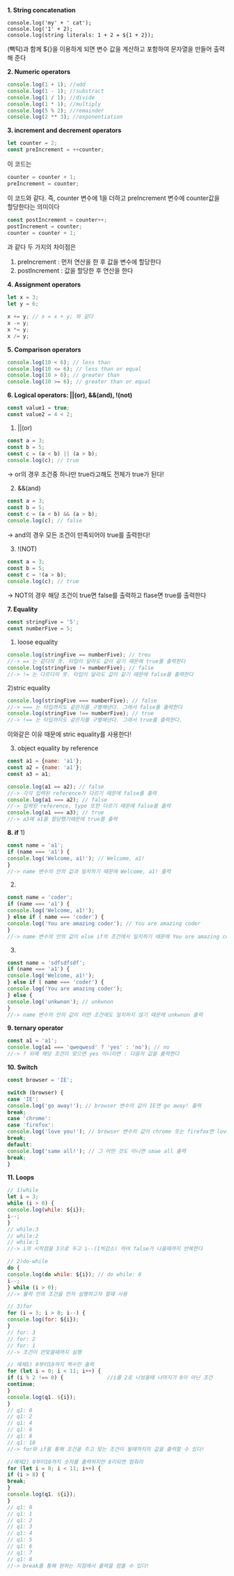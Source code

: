 **1. String concatenation**  
```javascipt
console.log('my' + ' cat');
console.log('1' + 2);
console.log(string literals: 1 + 2 = ${1 + 2});
```  
(빽틱)과 함께 ${}을 이용하게 되면 변수 값을 계산하고 포함하여 문자열을 만들어 출력해 준다  
  
**2. Numeric operators**
```javascript
console.log(1 + 1); //add
console.log(1 - 1); //substract
console.log(1 / 1); //divide
console.log(1 * 1); //multiply
console.log(5 % 2); //remainder
console.log(2 ** 3); //exponentiation
```  
  
**3. increment and decrement operators**
```javascript
let counter = 2;
const preIncrement = ++counter;
```  
이 코드는  
```javascript
counter = counter + 1;
preIncrement = counter;
```  
이 코드와 같다. 즉, counter 변수에 1을 더하고 preIncrement 변수에 counter값을 할당한다는 의미이다  
  
```javascript
const postIncrement = counter++;
postIncrement = counter;
counter = counter + 1;
```  
과 같다 두 가지의 차이점은  
  
1) preIncrement : 먼저 연산을 한 후 값을 변수에 할당한다  
2) postIncrement : 값을 할당한 후 연산을 한다  
  
**4. Assignment operators**  
```javascript
let x = 3;
let y = 6;
```  
  
```javascript
x += y; // x = x + y; 와 같다
x -= y;
x *= y;
x /= y;
```  
  
**5. Comparison operators**  
```javascript
console.log(10 < 6); // less than
console.log(10 <= 6); // less than or equal
console.log(10 > 6); // greater than
console.log(10 >= 6); // greater than or equal
```  
  
**6. Logical operators: ||(or), &&(and), !(not)**  
```javascript
const value1 = true;
const value2 = 4 < 2;
```  
  
1) ||(or)  
```javascript
const a = 3;
const b = 5;
const c = (a < b) || (a > b);
console.log(c); // true
```  
-> or의 경우 조건중 하나만 true라고해도 전체가 true가 된다!  
  

2) &&(and)  
```javascript
const a = 3;
const b = 5;
const c = (a < b) && (a > b);
console.log(c); // false
```  
-> and의 경우 모든 조건이 만족되어야 true를 출력한다!  
  

3) !(NOT)  
```javascript
const a = 3;
const b = 5;
const c = !(a > b);
console.log(c); // true
```  
-> NOT의 경우 해당 조건이 true면 false를 출력하고 flase면 true를 출력한다  
  
**7. Equality**
```javascript
const stringFive = '5';
const numberFive = 5;
```  
  
1) loose equality  
```javascript
console.log(stringFive == numberFive); // treu
//-> == 는 같다의 뜻. 타입이 달라도 값이 같기 때문에 true를 출력한다
console.log(stringFive != numberFive); // false
//-> != 는 다르다의 뜻. 타입이 달라도 값이 같기 때문에 false를 출력한다
```  
  
2)stric equality  
```javascript
console.log(stringFive === numberFive); // false
//-> === 는 타입까지도 같은지를 구별해낸다. 그래서 false를 출력한다
console.log(stringFive !== numberFive); // true
//-> !== 는 타입까지도 같은지를 구별해낸다. 그래서 true를 출력한다.
```  
이와같은 이유 때문에 stric equality를 사용한다!  
  

3) object equality by reference  
```javascript
const a1 = {name: 'a1'};
const a2 = {name: 'a1'};
const a3 = a1;
```  
```javascript
console.log(a1 == a2); // false
//-> 각각 입력된 reference가 다르기 때문에 false를 출력
console.log(a1 === a2); // false
//-> 입력된 reference, type 또한 다르기 때문에 false를 출력
console.log(a1 === a3); // true
//-> a3에 a1을 할당했기때문에 true를 출력
```  
  
**8. if**
1)  
```javascript
const name = 'a1';
if (name === 'a1') {
console.log('Welcome, a1!'); // Welcome, a1!
}
//-> name 변수의 안의 값과 일치하기 때문에 Welcome, a1! 출력
```  
  
2)  
```javascript
const name = 'coder';
if (name === 'a1') {
console.log('Welcome, a1!');
} else if ( name === 'coder') {
console.log('You are amazing coder'); // You are amazing coder
}
//-> name 변수의 안의 값이 else if의 조건에서 일치하기 때문에 You are amazing coder 출력
```  
  
3)  
```javascript
const name = 'sdfsdfsdf';
if (name === 'a1') {
console.log('Welcome, a1!');
} else if ( name === 'coder') {
console.log('You are amazing coder');
} else {
console.log('unkwnon'); // unkwnon
}
//-> name 변수의 안의 값이 어떤 조건에도 일치하지 않기 때문에 unkwnon 출력
```  
  
**9. ternary operator**  
```javascript
const a1 = 'a1';
console.log(a1 === 'qweqwesd' ? 'yes' : 'no'); // no
//-> ? 뒤에 해당 조건이 맞으면 yes 아니라면 : 다음의 값을 출력한다
```  
  
**10. Switch**  
```javascript
const browser = 'IE';

switch (browser) {
case 'IE':
console.log('go away!'); // browser 변수의 값이 IE면 go away! 출력
break;
case 'chrome':
case 'firefox':
console.log('love you!'); // browser 변수의 값이 chrome 또는 firefox면 love you! 출력
break;
default:
console.log('same all!'); // 그 어떤 것도 아니면 smae all 출력
break;
}
```  
  
**11. Loops**  
```javascript
// 1)while
let i = 3;
while (i > 0) {
console.log(while: ${i});
i--;
}
// while:3
// while:2
// while:1
//-> i의 시작점을 3으로 두고 i--(1씩감소) 하여 false가 나올때까지 반복한다

// 2)do-while
do {
console.log(do while: ${i}); // do while: 0
i--;
} while (i > 0);
//-> 블럭 안의 조건을 먼저 실행하고자 할때 사용

// 3)for
for (i = 3; i > 0; i--) {
console.log(for: ${i});
}
// for: 3
// for: 2
// for: 1
//-> 조건이 안맞을때까지 실행

// 예제1) 0부터10까지 짝수만 출력
for (let i = 0; i < 11; i++) {
if (i % 2 !== 0) {              //i를 2로 나눴을때 나머지가 0이 아닌 조건
continue;
}
console.log(q1. ${i});
}
// q1: 0
// q1: 2
// q1: 4
// q1: 6
// q1: 8
// q1: 10
//-> for와 if를 통해 조건을 주고 맞는 조건이 될때까지의 값을 출력할 수 있다!

//예제2) 0부터10까지 숫자를 출력하지만 8이되면 멈춰라
for (let i = 0; i < 11; i++) {
if (i > 8) {
break;
}
console.log(q1. ${i});
}
// q1: 0
// q1: 1
// q1: 2
// q1: 3
// q1: 4
// q1: 5
// q1: 6
// q1: 7
// q1: 8
//-> break를 통해 원하는 지점에서 출력을 멈출 수 있다!
```